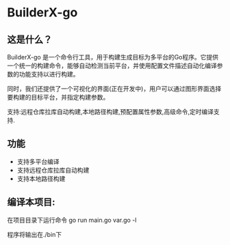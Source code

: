 # BuilderX-go

## 这是什么？

BuilderX-go 是一个命令行工具，用于构建生成目标为多平台的Go程序。它提供一个统一的构建命令，能够自动检测当前平台，并使用配置文件描述自动化编译参数的功能支持以进行构建。

同时，我们还提供了一个可视化的界面(正在开发中)，用户可以通过图形界面选择要构建的目标平台，并指定构建参数。

支持:远程仓库拉库自动构建,本地路径构建,预配置属性参数,高级命令,定时编译支持.


## 功能

- 支持多平台编译
- 支持远程仓库拉库自动构建
- 支持本地路径构建

## 编译本项目:

在项目目录下运行命令 go run main.go var.go -l

程序将输出在./bin下

